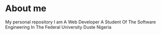 # About me
My personal repository
I am A Web Developer
A Student Of The Software Engineering In The Federal University Duste Nigeria














